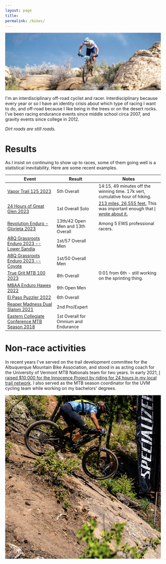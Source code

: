 ```yaml
---
layout: page
title: 
permalink: /bikes/
---
```


![photo](images/true-grit-crop.jpg)

I'm an interdisciplinary off-road cyclist and racer. Interdisciplinary because every year or so I have an identity crisis about which type of racing I want to do, and off-road because I like being in the trees or on the desert rocks. I've been racing endurance events since middle school circa 2007, and gravity events since college in 2012.

_Dirt roads are still roads._

# Results
As I insist on continuing to show up to races, some of them going well is a statistical inevitability. Here are some recent examples.

|__Event__|__Result__|__Notes__|    
|-------------------------|-------------------------|-----------------------|
[Vapor Trail 125 2023](https://docs.google.com/spreadsheets/d/11oBzTuFAfH6EgJ6FcjZpKr18zAsneS4s3vMgS2BoW5M/edit#gid=0)| 5th Overall| 14:15, 49 minutes off the winning time. 17k vert, cumulative hour of hiking.
[24 Hours of Great Glen 2023](https://live.bullitttiming.com/event/class-group/2550/class/7112/teamResults) |1st Overall Solo|[213 miles, 26,555 feet.](https://www.strava.com/activities/9595538735) This was important enough that [I wrote about it.](https://www.instagram.com/p/CwEGKFcMuWK/)
[Revolution Enduro - Glorieta 2023](https://www.sportident.co.uk/results/RevolutionEnduro/2023/GlorietaEnduro/)  |13th/42 Open Men and 13th Overall     |Among 5 EWS professional racers.
[ABQ Grassroots Enduro 2023 -- Lower Sandia](https://www.meetup.com/ambanm/events/293139508)  |1st/57 Overall Men    |
[ABQ Grassroots Enduro 2023 -- Coyote](https://www.meetup.com/ambanm/events/292986152/)  |1st/50 Overall Men    |
[True Grit MTB 100 2023](https://my.raceresult.com/234048/)|8th Overall | 0:01 from 6th - still working on the sprinting thing.
[MBAA Enduro Hawes 2022](https://mbaaendurohawes.itsyourrace.com/ResultsMultiStage.aspx?&id=14695&y=0&st=0&cat=833&srch=)|9th Open Men| 
[El Paso Puzzler 2022](https://www.webscorer.com/racedetails?raceid=265087&did=307667)|6th Overall| 
[Reaper Madness Dual Slalom 2021](https://www.pinkbike.com/news/race-report-2021-dvo-reaper-madness-bootleg-canyon.html)|2nd Pro/Expert| 
[Eastern Collegiate Conference MTB Season 2018](https://img1.wsimg.com/blobby/go/87a1a8b1-e31c-45fe-a820-6f97a8558930/downloads/2018_mtb_overall_standings_w4b%20(2).pdf?ver=1600701277961)| 1st Overall for Omnium and Endurance | 

# Non-race activities

In recent years I've served on the trail development committee for the Albuquerque Mountain Bike Association, and stood in as acting coach for the University of Vermont MTB Nationals team for two years. In early 2021, [I raised $10,000 for the Innocence Project by riding for 24 hours in my local trail network](https://www.gofundme.com/f/24-hours-for-innocence). I also served as the MTB season coordinator for the UVM cycling team while working on my bachelors' degrees.


![photo](images/glorieta-2.jpg)


